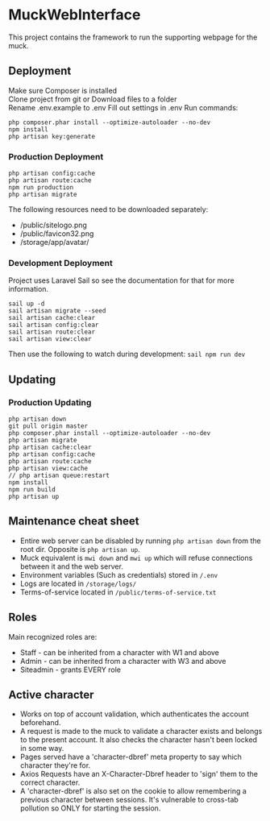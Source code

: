 # MuckWebInterface
This project contains the framework to run the supporting webpage for the muck.

## Deployment
Make sure Composer is installed  
Clone project from git or Download files to a folder  
Rename .env.example to .env
Fill out settings in .env
Run commands:
```
php composer.phar install --optimize-autoloader --no-dev  
npm install
php artisan key:generate
```

### Production Deployment
```
php artisan config:cache
php artisan route:cache
npm run production
php artisan migrate
```
The following resources need to be downloaded separately:
* /public/sitelogo.png
* /public/favicon32.png
* /storage/app/avatar/

### Development Deployment
Project uses Laravel Sail so see the documentation for that for more information.
```  
sail up -d   
sail artisan migrate --seed
sail artisan cache:clear
sail artisan config:clear
sail artisan route:clear
sail artisan view:clear
```
Then use the following to watch during development: `sail npm run dev`

## Updating

### Production Updating
```
php artisan down
git pull origin master
php composer.phar install --optimize-autoloader --no-dev
php artisan migrate
php artisan cache:clear
php artisan config:cache
php artisan route:cache
php artisan view:cache
// php artisan queue:restart
npm install
npm run build
php artisan up
```

## Maintenance cheat sheet
* Entire web server can be disabled by running `php artisan down` from the root dir. Opposite is `php artisan up`.
* Muck equivalent is `mwi down` and `mwi up` which will refuse connections between it and the web server.
* Environment variables (Such as credentials) stored in `/.env`
* Logs are located in `/storage/logs/`
* Terms-of-service located in `/public/terms-of-service.txt`

## Roles
Main recognized roles are:
* Staff - can be inherited from a character with W1 and above
* Admin - can be inherited from a character with W3 and above
* Siteadmin - grants EVERY role

## Active character
* Works on top of account validation, which authenticates the account beforehand.
* A request is made to the muck to validate a character exists and belongs to the present account. It also checks the character hasn't been locked in some way.
* Pages served have a 'character-dbref' meta property to say which character they're for.
* Axios Requests have an X-Character-Dbref header to 'sign' them to the correct character.
* A 'character-dbref' is also set on the cookie to allow remembering a previous character between sessions. It's vulnerable to cross-tab pollution so ONLY for starting the session.    
  

  
